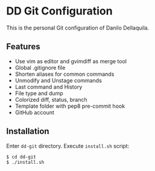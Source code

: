 DD Git Configuration
====================

This is the personal Git configuration of Danilo Dellaquila.

Features
--------

* Use vim as editor and gvimdiff as merge tool
* Global .gitignore file
* Shorten aliases for common commands
* Unmodify and Unstage commands
* Last command and History
* File type and dump
* Colorized diff, status, branch
* Template folder with pep8 pre-commit hook
* GitHub account

Installation
------------

Enter `dd-git` directory. Execute `install.sh` script:

    $ cd dd-git
    $ ./install.sh

